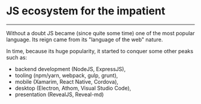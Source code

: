 # JS ecosystem for the impatient

---

Without a doubt JS became (since quite some time) one of the most popular language. Its reign came from its "language of the web" nature.

In time, because its huge popularity, it started to conquer some other peaks such as:

- backend development (NodeJS, ExpressJS),
- tooling (npm/yarn, webpack, gulp, grunt),
- mobile (Xamarim, React Native, Cordova),
- desktop (Electron, Athom, Visual Studio Code),
- presentation (RevealJS, Reveal-md)
